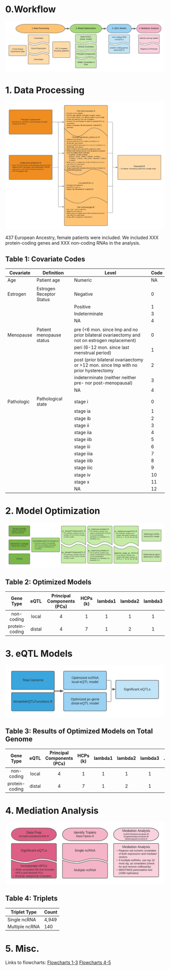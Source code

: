 # 0.Workflow
![Workflow](0.workflow.png)

# 1. Data Processing
![DP](1.DataProcessingStep.png)

437 European Ancestry, female patients were included. We included XXX protein-coding genes and XXX non-coding RNAs in the analysis. 
## Table 1: Covariate Codes
| Covariate  | Definition               | Level                                                                                       | Code |
|------------|--------------------------|---------------------------------------------------------------------------------------------|------|
| Age        | Patient age              | Numeric                                                                                     | NA   |
|            |                          |                                                                                             |      |
| Estrogen   | Estrogen Receptor Status | Negative                                                                                    | 0    |
|            |                          | Positive                                                                                    | 1    |
|            |                          | Indeterminate                                                                               | 3    |
|            |                          | NA                                                                                          | 4    |
|            |                          |                                                                                             |      |
| Menopause  | Patient menopause status | pre (<6 mon. since lmp and no prior bilateral ovariaectomy and not on estrogen replacement) | 0    |
|            |                          | peri (6-12 mon. since last menstrual period)                                                | 1    |
|            |                          | post (prior bilateral ovariaectomy or >12 mon. since lmp with no prior hysterectomy         | 2    |
|            |                          | indeterminate (neither neither pre- nor post-menopausal)                                    | 3    |
|            |                          | NA                                                                                          | 4    |
|            |                          |                                                                                             |      |
| Pathologic | Pathological state       | stage i                                                                                     | 0    |
|            |                          | stage ia                                                                                    | 1    |
|            |                          | stage ib                                                                                    | 2    |
|            |                          | stage ii                                                                                    | 3    |
|            |                          | stage iia                                                                                   | 4    |
|            |                          | stage iib                                                                                   | 5    |
|            |                          | stage iii                                                                                   | 6    |
|            |                          | stage iiia                                                                                  | 7    |
|            |                          | stage iiib                                                                                  | 8    |
|            |                          | stage iiic                                                                                  | 9    |
|            |                          | stage iv                                                                                    | 10   |
|            |                          | stage x                                                                                     | 11   |
|            |                          | NA                                                                                          | 12   |

# 2. Model Optimization
![MO](2.ModelOpt.png)

## Table 2: Optimized Models
| Gene Type | eQTL | Principal Components (PCs) | HCPs (k) | lambda1 | lambda2 | lambda3 |
| :---: | :---: | :---: | :---: | :---: | :---: | :---: |
|non-coding | local | 4 | 1 | 1 | 1 | 1 |
| protein-coding | distal | 4 | 7 | 1 | 2 | 1 |

# 3. eQTL Models
![eQTL](3.eQTLModels.png)

## Table 3: Results of Optimized Models on Total Genome
| Gene Type | eQTL | Principal Components (PCs) | HCPs (k) | lambda1 | lambda2 | lambda3 | p-value Threshold | # significant |
| :---: | :---: | :---: | :---: | :---: | :---: | :---: | :---: | :---: |
|non-coding | local | 4 | 1 | 1 | 1 | 1 | 1e-6 | 1,298 |
| protein-coding | distal | 4 | 7 | 1 | 2 | 1 | 1e-6 | 3,719,308 |

# 4. Mediation Analysis
![MA](4.MedAn.png)

## Table 4: Triplets
| Triplet Type   | Count |
|----------------|-------|
| Single ncRNA   | 4,949 |
| Multiple ncRNA | 140   |

# 5. Misc.
Links to flowcharts:
[Flowcharts 1-3](https://lucid.app/lucidchart/invitations/accept/inv_5488efa8-e3f8-402d-8c3f-d2cbc1482340?viewport_loc=-122%2C-173%2C2032%2C1176%2C0_0)
[Flowcharts 4-5](https://lucid.app/lucidchart/invitations/accept/inv_d3d035fa-76e7-4595-958b-276b87a22e97?viewport_loc=-11%2C-11%2C1664%2C1005%2C0_0)
